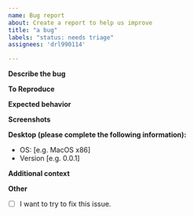 ```yaml
---
name: Bug report
about: Create a report to help us improve
title: "a bug"
labels: "status: needs triage"
assignees: 'drl990114'

---
```


**Describe the bug**
<!-- A clear and concise description of what the bug is. -->

**To Reproduce**
<!-- Steps to reproduce the behavior:
1. Go to '...'
2. Click on '....'
3. Scroll down to '....'
4. See error -->

**Expected behavior**
<!-- A clear and concise description of what you expected to happen. -->

**Screenshots**
<!-- If applicable, add screenshots to help explain your problem. -->

**Desktop (please complete the following information):**
<!-- this information is very important -->
 - OS: [e.g. MacOS x86]
 - Version [e.g. 0.0.1]

**Additional context**
<!-- Add any other context about the problem here.  For example, relevant editorial content after desensitization -->

**Other**

-   [ ] I want to try to fix this issue.
